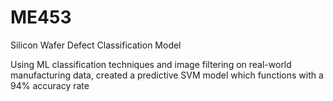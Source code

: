 # ME453
Silicon Wafer Defect Classification Model

Using ML classification techniques and image filtering on real-world manufacturing data, created a predictive SVM model which functions with a 94% accuracy rate
